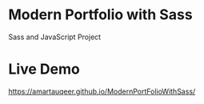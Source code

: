 # Modern Portfolio with Sass
Sass and JavaScript Project

# Live Demo

https://amartauqeer.github.io/ModernPortFolioWithSass/

